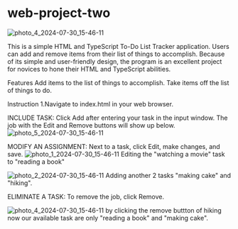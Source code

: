 # web-project-two
![photo_4_2024-07-30_15-46-11](https://github.com/user-attachments/assets/a030bf5f-86ba-4cf3-a933-542d45066f46)



This is a simple HTML and TypeScript To-Do List Tracker application. Users can add and remove items from their list of things to accomplish. Because of its simple and user-friendly design, the program is an excellent project for novices to hone their HTML and TypeScript abilities.

Features Add items to the list of things to accomplish. Take items off the list of things to do.

Instruction 1.Navigate to index.html in your web browser.

INCLUDE TASK: Click Add after entering your task in the input window. The job with the Edit and Remove buttons will show up below.
![photo_5_2024-07-30_15-46-11](https://github.com/user-attachments/assets/c8a62633-8891-447e-8d07-1ecd05159d15)



MODIFY AN ASSIGNMENT: Next to a task, click Edit, make changes, and save. 
![photo_1_2024-07-30_15-46-11](https://github.com/user-attachments/assets/cea8ba84-563c-4d33-b847-87a1d84150b0)
Editing the "watching a movie" task to "reading a book"


![photo_2_2024-07-30_15-46-11](https://github.com/user-attachments/assets/af9892b4-9caa-4b20-acbf-590617d000b8)
Adding another 2 tasks "making cake" and "hiking".

ELIMINATE A TASK: To remove the job, click Remove. 

![photo_4_2024-07-30_15-46-11](https://github.com/user-attachments/assets/6f3b93da-3e27-4d53-a681-75cc79ee88aa)
by clicking the remove buttton of hiking now our available task are only "reading a book" and "making cake".
